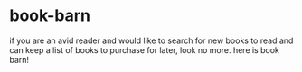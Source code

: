# book-barn
if you are an avid reader and would like to search for new books to read and can keep a list of books to purchase for later, look no more. here is book barn!
